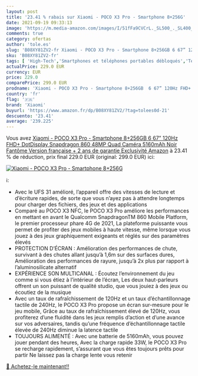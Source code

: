 ```yaml
---
layout: post
title: '23.41 % rabais sur Xiaomi - POCO X3 Pro - Smartphone 8+256G'
date: 2021-09-19 09:33:13
image: 'https://m.media-amazon.com/images/I/51fFa9CVCrL._SL500_._SL400_.jpg'
comments: true
category: ofertas
author: 'tole.es'
slug: 'B08XY81ZV2-fr Xiaomi - POCO X3 Pro - Smartphone 8+256GB 6 67” 120Hz FHD+...'
sku: 'B08XY81ZV2-fr'
tags: [ 'High-Tech','Smartphones et téléphones portables débloqués','Téléphones portables et accessoires','xiaomi', ]
actualPrice: 229.0 EUR
currency: EUR
price: 229.0
comparePrice: 299.0 EUR
prodname: 'Xiaomi - POCO X3 Pro - Smartphone 8+256GB  6 67” 120Hz FHD+ DotDisplay  Snapdragon 860  48MP Quad Caméra  5160mAh  Noir Fantôme  Version française + 2 ans de garantie  Exclusivité Amazon'
country: 'fr'
flag: '🇫🇷'
brand: 'Xiaomi'
buyurl: 'https://www.amazon.fr/dp/B08XY81ZV2/?tag=tolees0d-21'
descuento: '23.41'
average: '239.225'
---
```


Vous avez [Xiaomi - POCO X3 Pro - Smartphone 8+256GB  6 67” 120Hz FHD+ DotDisplay  Snapdragon 860  48MP Quad Caméra  5160mAh  Noir Fantôme  Version française + 2 ans de garantie  Exclusivité Amazon](https://www.amazon.fr/dp/B08XY81ZV2/?tag=tolees0d-21)  à  23.41 % de réduction, prix final  229.0 EUR (original: 299.0 EUR) ici:

[![Xiaomi - POCO X3 Pro - Smartphone 8+256G](https://m.media-amazon.com/images/I/51fFa9CVCrL._SL500_._SL400_.jpg)](https://www.amazon.fr/dp/B08XY81ZV2/?tag=tolees0d-21)

ℹ️:

- Avec le UFS 31 amélioré, l’appareil offre des vitesses de lecture et d’écriture rapides, de sorte que vous n’ayez pas à attendre longtemps pour charger des fichiers, des jeux et des applications
- Comparé au POCO X3 NFC, le POCO X3 Pro améliore les performances en mettant en avant le Qualcomm SnapdragonTM 860 Mobile Platform, le premier processeur phare 4G de 2021, La plateforme puissante vous permet de profiter des jeux mobiles à haute vitesse, même lorsque vous jouez à des jeux graphiquement exigeants et réglés sur des paramètres élevés
- PROTECTION D’ÉCRAN : Amélioration des performances de chute, survivant à des chutes allant jusqu’à 1,6m sur des surfaces dures, Amélioration des performances de rayure, jusqu’à 2x plus par rapport à l’aluminosilicate alternatif
- EXPÉRIENCE SON MULTICANAL : Écoutez l’environnement du jeu comme si vous étiez à l’intérieur de l’écran, Les deux haut-parleurs offrent un son puissant de qualité studio, que vous jouiez à des jeux ou écoutiez de la musique
- Avec un taux de rafraîchissement de 120Hz et un taux d’échantillonnage tactile de 240Hz, le POCO X3 Pro propose un écran sur-mesure pour le jeu mobile, Grâce au taux de rafraîchissement élevé de 120Hz, vous profiterez d’une fluidité dans les jeux remplis d’action et d’une avance sur vos adversaires, tandis qu’une fréquence d’échantillonnage tactile élevée de 240Hz diminue la latence tactile
- TOUJOURS ALIMENTÉ : Avec une batterie de 5160mAh, vous pouvez jouer pendant des heures, Avec la charge rapide 33W, le POCO X3 Pro se recharge rapidement, s’assurant que vous êtes toujours prêts pour partir Ne laissez pas la charge lente vous retenir

[🛒 Achetez-le maintenant!!](https://www.amazon.fr/dp/B08XY81ZV2/?tag=tolees0d-21)
